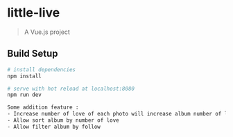 # little-live

> A Vue.js project

## Build Setup

``` bash
# install dependencies
npm install

# serve with hot reload at localhost:8080
npm run dev

Some addition feature :
- Increase number of love of each photo will increase album number of love
- Allow sort album by number of love
- Allow filter album by follow
